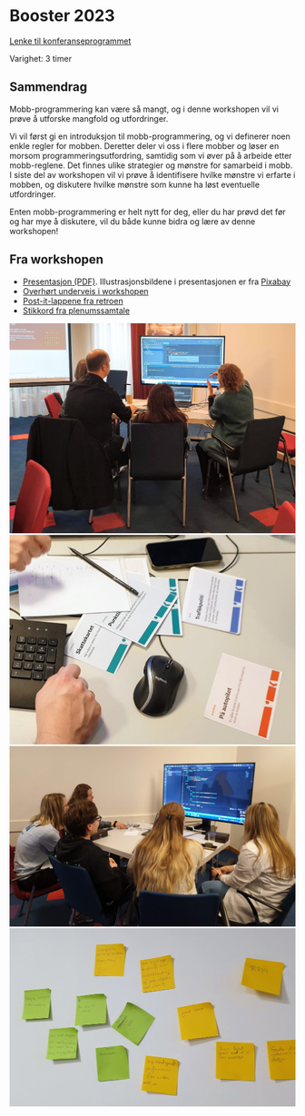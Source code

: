 # Booster 2023

[Lenke til konferanseprogrammet](https://2023.boosterconf.no/program/friday/1_short_talks_and_workshops/dr%C3%A6ggen_3/122-den-mangfoldige-mobben/)

Varighet: 3 timer

## Sammendrag

Mobb-programmering kan være så mangt, og i denne workshopen vil vi prøve å utforske mangfold og utfordringer.

Vi vil først gi en introduksjon til mobb-programmering, og vi definerer noen enkle regler for mobben. Deretter deler vi oss i flere mobber og løser en morsom programmeringsutfordring, samtidig som vi øver på å arbeide etter mobb-reglene. Det finnes ulike strategier og mønstre for samarbeid i mobb. I siste del av workshopen vil vi prøve å identifisere hvilke mønstre vi erfarte i mobben, og diskutere hvilke mønstre som kunne ha løst eventuelle utfordringer.

Enten mobb-programmering er helt nytt for deg, eller du har prøvd det før og har mye å diskutere, vil du både kunne bidra og lære av denne workshopen!

## Fra workshopen

* [Presentasjon (PDF)](/workshops/booster-2023/presentasjon-booster-2023.pdf). Illustrasjonsbildene i presentasjonen er fra [Pixabay](https://pixabay.com/)
* [Overhørt underveis i workshopen](/workshops/booster-2023/underveis.md)
* [Post-it-lappene fra retroen](/workshops/booster-2023/retro.md)
* [Stikkord fra plenumssamtale](/workshops/booster-2023/plenumssamtale.md)


![image](/workshops/booster-2023/bilder/bilde-1.jpg)
![image](/workshops/booster-2023/bilder/bilde-2.jpg)
![image](/workshops/booster-2023/bilder/bilde-3.jpg)
![image](/workshops/booster-2023/bilder/bilde-4.jpg)
